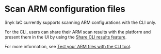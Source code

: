# Scan ARM configuration files

Snyk IaC currently supports scanning ARM configurations with the CLI only.

For the CLI, users can share their ARM scan results with the platform and present them in the UI by using the [Share CLI results feature](../../../cli-ide-and-ci-cd-integrations/snyk-cli/scan-and-maintain-projects-using-the-cli/snyk-cli-for-iac/share-cli-results-with-the-snyk-web-ui.md).

For more information, see [Test your ARM files with the CLI tool](../../../cli-ide-and-ci-cd-integrations/snyk-cli/scan-and-maintain-projects-using-the-cli/snyk-cli-for-iac/test-your-iac-files/arm-files.md).

